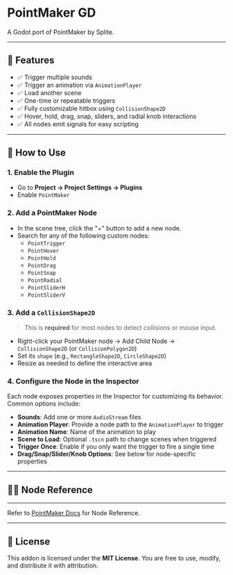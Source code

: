 # PointMaker GD

A Godot port of PointMaker by Splite.

---

## 🚀 Features

- ✅ Trigger multiple sounds
- ✅ Trigger an animation via `AnimationPlayer`
- ✅ Load another scene
- ✅ One-time or repeatable triggers
- ✅ Fully customizable hitbox using `CollisionShape2D`
- ✅ Hover, hold, drag, snap, sliders, and radial knob interactions
- ✅ All nodes emit signals for easy scripting

---

## 🧩 How to Use

### 1. Enable the Plugin

- Go to **Project → Project Settings → Plugins**
- Enable `PointMaker`

### 2. Add a PointMaker Node

- In the scene tree, click the "+" button to add a new node.
- Search for any of the following custom nodes:
  - `PointTrigger`
  - `PointHover`
  - `PointHold`
  - `PointDrag`
  - `PointSnap`
  - `PointRadial`
  - `PointSliderH`
  - `PointSliderV`

### 3. Add a `CollisionShape2D`

> This is **required** for most nodes to detect collisions or mouse input.

- Right-click your PointMaker node → Add Child Node → `CollisionShape2D` (or `CollisionPolygon2D`)
- Set its `shape` (e.g., `RectangleShape2D`, `CircleShape2D`)
- Resize as needed to define the interactive area

### 4. Configure the Node in the Inspector

Each node exposes properties in the Inspector for customizing its behavior. Common options include:

- **Sounds**: Add one or more `AudioStream` files
- **Animation Player**: Provide a node path to the `AnimationPlayer` to trigger
- **Animation Name**: Name of the animation to play
- **Scene to Load**: Optional `.tscn` path to change scenes when triggered
- **Trigger Once**: Enable if you only want the trigger to fire a single time
- **Drag/Snap/Slider/Knob Options**: See below for node-specific properties

---

## 🧑‍💻 Node Reference

---

Refer to [PointMaker Docs]() for Node Reference.

---

## 📜 License

This addon is licensed under the **MIT License**. You are free to use, modify, and distribute it with attribution.
